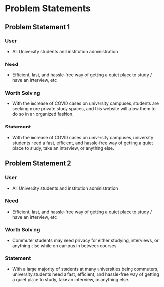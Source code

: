 # Problem Statements
## Problem Statement 1

### **User**
- All University students and institution administration

### **Need**
- Efficient, fast, and hassle-free way of getting a quiet place to study / have an interview, etc

### **Worth Solving**
- With the increase of COVID cases on university campuses, students are seeking more private study spaces, and this website will allow them to do so in an organized fashion. 

### **Statement**
- With the increase of COVID cases on university campuses, university students need a fast, efficient, and hassle-free way of getting a quiet place to study, take an interview, or anything else. 

## Problem Statement 2

### **User**
- All University students and institution administration

### **Need**
- Efficient, fast, and hassle-free way of getting a quiet place to study / have an interview, etc

### **Worth Solving**
- Commuter students may need privacy for either studying, interviews, or anything else while on campus in between courses.

### **Statement**
- With a large majority of students at many universities being commuters, university students need a fast, efficient, and hassle-free way of getting a quiet place to study, take an interview, or anything else.  
